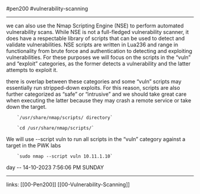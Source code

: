 #pen200 #vulnerability-scanning 

---
we can also use the Nmap Scripting Engine (NSE) to perform automated vulnerability scans. While NSE is not a full-fledged vulnerability scanner, it does have a respectable library of scripts that can be used to detect and validate vulnerabilities. NSE scripts are written in Lua236 and range in functionality from brute force and authentication to detecting and exploiting vulnerabilities. For these purposes we will focus on the scripts in the “vuln” and “exploit” categories, as the former detects a vulnerability and the latter attempts to exploit it.

there is overlap between these categories and some “vuln” scripts may essentially run
stripped-down exploits. For this reason, scripts are also further categorized as “safe” or “intrusive”
and we should take great care when executing the latter because they may crash a remote
service or take down the target.

		`/usr/share/nmap/scripts/ directory`

		`cd /usr/share/nmap/scripts/`

We will use --script vuln to run all scripts in the “vuln” category against a target in the PWK labs

		`sudo nmap --script vuln 10.11.1.10`



day -- 14-10-2023 7:56:06 PM SUNDAY 






---
links:
[[00-Pen200]]
[[00-Vulnerability-Scanning]]
